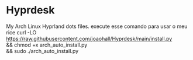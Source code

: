 # Hyprdesk
My Arch Linux Hyprland dots files.
execute esse comando para usar o meu rice
curl -LO https://raw.githubusercontent.com/joaohall/Hyprdesk/main/install.py \
  && chmod +x arch_auto_install.py \
  && sudo ./arch_auto_install.py


